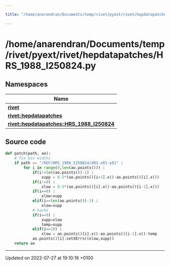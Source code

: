 ```yaml
---

title: "/home/anarendran/Documents/temp/rivet/pyext/rivet/hepdatapatches/HRS_1988_I250824.py"

---
```


# /home/anarendran/Documents/temp/rivet/pyext/rivet/hepdatapatches/HRS_1988_I250824.py



## Namespaces

| Name           |
| -------------- |
| **[rivet](http://example.org/namespaces/namespacerivet/)**  |
| **[rivet::hepdatapatches](http://example.org/namespaces/namespacerivet_1_1hepdatapatches/)**  |
| **[rivet::hepdatapatches::HRS_1988_I250824](http://example.org/namespaces/namespacerivet_1_1hepdatapatches_1_1hrs__1988__i250824/)**  |




## Source code

```python
def patch(path, ao):
    # fix bin widths
    if path == "/REF/HRS_1988_I250824/d01-x01-y01" :
        for i in range(0,len(ao.points())) :
            if(i!=len(ao.points())-1) :
                xupp = 0.5*(ao.points()[i+1].x()-ao.points()[i].x())
            if(i!=0) :
                xlow = 0.5*(ao.points()[i].x()-ao.points()[i-1].x())
            if(i==0) :
                xlow=xupp
            elif(i==len(ao.points())-1) :
                xlow=xupp
            # hacks
            if(i==9) :
                xupp=xlow
                temp=xupp
            elif(i==10) :
                xlow = ao.points()[i].x()-ao.points()[i-1].x()-temp
            ao.points()[i].setXErrs((xlow,xupp))
    return ao
```


-------------------------------

Updated on 2022-07-27 at 19:10:16 +0100
